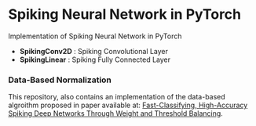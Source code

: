 # Spiking Neural Network in PyTorch
Implementation of Spiking Neural Network in PyTorch

- **SpikingConv2D** : Spiking Convolutional Layer
- **SpikingLinear** : Spiking Fully Connected Layer

### Data-Based Normalization
This repository, also contains an implementation of the data-based algroithm proposed in paper available at: [Fast-Classifying, High-Accuracy Spiking Deep Networks Through Weight and Threshold Balancing](https://doi.org/10.1109/IJCNN.2015.7280696).
